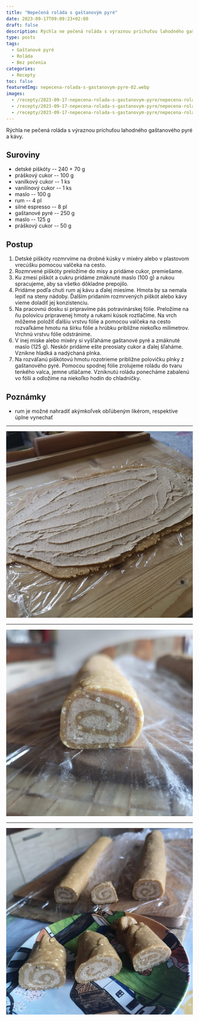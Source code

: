 ```yaml
---
title: "Nepečená roláda s gaštanovým pyré"
date: 2023-09-17T09:09:23+02:00
draft: false
description: Rýchla ne pečená roláda s výraznou príchuťou lahodného gaštanového pyré a kávy.
type: posts
tags:
  - Gaštanové pyré
  - Roláda
  - Bez pečenia
categories:
  - Recepty
toc: false
featuredImg: nepecena-rolada-s-gastanovym-pyre-02.webp
images:
  - /recepty/2023-09-17-nepecena-rolada-s-gastanovym-pyre/nepecena-rolada-s-gastanovym-pyre-01.webp
  - /recepty/2023-09-17-nepecena-rolada-s-gastanovym-pyre/nepecena-rolada-s-gastanovym-pyre-02.webp
  - /recepty/2023-09-17-nepecena-rolada-s-gastanovym-pyre/nepecena-rolada-s-gastanovym-pyre-03.webp
---
```


Rýchla ne pečená roláda s výraznou príchuťou lahodného gaštanového pyré a kávy.

## Suroviny

- detské piškóty -- 240 + 70 g
- práškový cukor -- 100 g
- vanilkový cukor -- 1 ks
- vanilínový cukor -- 1 ks
- maslo -- 100 g
- rum -- 4 pl
- silné espresso -- 8 pl
- gaštanové pyré -- 250 g
- maslo -- 125 g
- práškový cukor -- 50 g

## Postup

1. Detské piškóty rozmrvíme na drobné kúsky v mixéry alebo v plastovom vrecúšku pomocou valčeka na cesto.
2. Rozmrvené piškóty preložíme do misy a pridáme cukor, premiešame.
3. Ku zmesi piškót a cukru pridáme zmäknuté maslo (100 g) a rukou spracujeme, aby sa všetko dôkladne prepojilo.
4. Pridáme podľa chuti rum aj kávu a ďalej miesime. Hmota by sa nemala lepiť na steny nádoby. Ďalším pridaním rozmrvených piškót alebo kávy vieme doladiť jej konzistenciu.
5. Na pracovnú dosku si pripravíme pás potravinárskej fólie. Preložíme na ňu polovicu pripravenej hmoty a rukami kúsok roztlačíme. Na vrch môžeme položiť ďalšiu vrstvu fólie a pomocou valčeka na cesto rozvaľkáme hmotu na šírku fólie a hrúbku približne niekoľko milimetrov. Vrchnú vrstvu fólie odstránime.
6. V inej miske alebo mixéry si vyšľaháme gaštanové pyré a zmäknuté maslo (125 g). Neskôr pridáme ešte preosiaty cukor a ďalej šľaháme. Vznikne hladká a nadýchaná plnka.
7. Na rozváľanú piškótovú hmotu rozotrieme približne polovičku plnky z gaštanového pyré. Pomocou spodnej fólie zrolujeme roládu do tvaru tenkého valca, jemne utláčame. Vzniknutú roládu ponecháme zabalenú vo fólii a odložíme na niekoľko hodín do chladničky.

## Poznámky

- rum je možné nahradiť akýmkoľvek obľúbeným likérom, respektíve úplne vynechať

---

![Nepečená roláda s gaštanovým pyré - pred rolovaním](nepecena-rolada-s-gastanovym-pyre-01.webp "Nepečená roláda s gaštanovým pyré - pred rolovaním (autor: zwieratko, 2023)")

---

![Nepečená roláda s gaštanovým pyré 02](nepecena-rolada-s-gastanovym-pyre-02.webp "Nepečená roláda s gaštanovým pyré 02 (autor: zwieratko, 2023)")

---

![Nepečená roláda s gaštanovým pyré 03](nepecena-rolada-s-gastanovym-pyre-03.webp "Nepečená roláda s gaštanovým pyré 03 (autor: zwieratko, 2023)")

